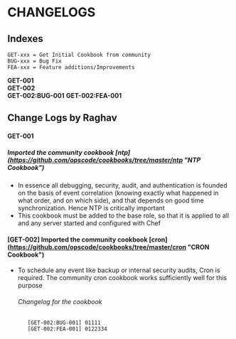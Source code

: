 # CHANGELOGS #

## Indexes ##
```
GET-xxx = Get Initial Cookbook from community
BUG-xxx = Bug Fix
FEA-xxx = Feature additions/Improvements
```

__GET-001__  
__GET-002__  
  __GET-002:BUG-001__
  __GET-002:FEA-001__


## Change Logs by Raghav ##

#### GET-001 ####

##### Imported the community cookbook [ntp] (https://github.com/opscode/cookbooks/tree/master/ntp "NTP Cookbook") #####

* In essence  all debugging, security, audit, and authentication is founded on the basis of event correlation (knowing exactly what happened in what order, and on which side), and that depends on good time synchronization. Hence NTP is critically important
* This cookbook must be added to the base role, so that it is applied to all and any server started and configured with Chef

#### __[GET-002]__ Imported the community cookbook [cron] (https://github.com/opscode/cookbooks/tree/master/cron "CRON Cookbook") ###

* To schedule any event like backup or internal security audits, Cron is required. The community cron cookbook works sufficiently well for this purpose

	######  Changelog for the cookbook ######
		 [GET-002:BUG-001] 01111
		 [GET-002:FEA-001] 0122334  
